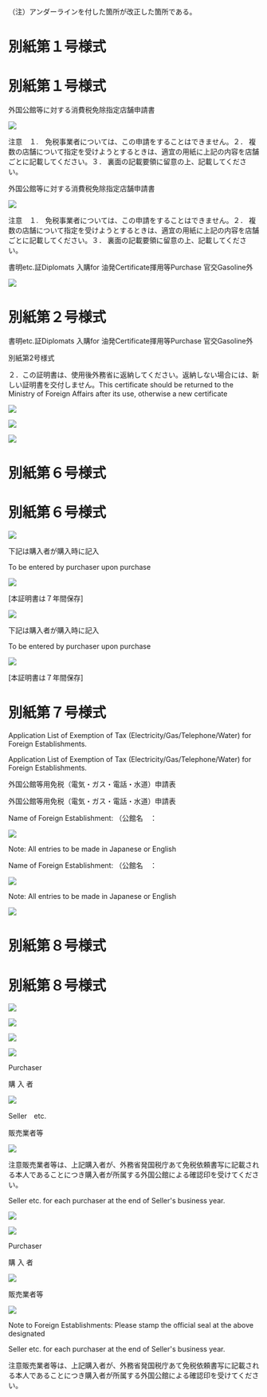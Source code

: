 （注）アンダーラインを付した箇所が改正した箇所である。

# 別紙第１号様式

# 別紙第１号様式

外国公館等に対する消費税免除指定店舗申請書

![](https://www.nta.go.jp/tmp/e9f43636-2a6b-411a-aa83-ade3f2bedefe/images/c0b43c80efa5e9ffa4251824bcd157c0a7e653d7b0de4dd0dd8c66bff4c759a2.jpg)

注意　１.　免税事業者については、この申請をすることはできません。２． 複数の店舗について指定を受けようとするときは、適宜の用紙に上記の内容を店舗ごとに記載してください。３． 裏面の記載要領に留意の上、記載してください。

外国公館等に対する消費税免除指定店舗申請書

![](https://www.nta.go.jp/tmp/e9f43636-2a6b-411a-aa83-ade3f2bedefe/images/d0a75cb414284ad742a359f61a531a66838337628096842115f58cac64f1178f.jpg)

注意　１.　免税事業者については、この申請をすることはできません。２． 複数の店舗について指定を受けようとするときは、適宜の用紙に上記の内容を店舗ごとに記載してください。３． 裏面の記載要領に留意の上、記載してください。

書明etc.証Diplomats 入購for 油発Certificate揮用等Purchase 官交Gasoline外

![](https://www.nta.go.jp/tmp/e9f43636-2a6b-411a-aa83-ade3f2bedefe/images/105a1a29e8751d9483637eb9d8d11f8d3bf7f74fc6f4785bc2eb5b8d9aa4cba1.jpg)

# 別紙第２号様式

書明etc.証Diplomats 入購for 油発Certificate揮用等Purchase 官交Gasoline外

別紙第2号様式

２．この証明書は、使用後外務省に返納してください。返納しない場合には、新しい証明書を交付しません。This certificate should be returned to the Ministry of Foreign Affairs after its use, otherwise a new certificate

![](https://www.nta.go.jp/tmp/e9f43636-2a6b-411a-aa83-ade3f2bedefe/images/262f4c6db938fff93ef71de1e6af5a42105f7dd358f659e4c3b4c3e77acf29af.jpg)

![](https://www.nta.go.jp/tmp/e9f43636-2a6b-411a-aa83-ade3f2bedefe/images/297c9363f226abdd459871768a8e76720185d5db4096339e93d0bcb809539293.jpg)

![](https://www.nta.go.jp/tmp/e9f43636-2a6b-411a-aa83-ade3f2bedefe/images/db8f64c190ebbc0813c539fa26f7dad6478b1e03fad32a5561ddb2739261ee30.jpg)

# 別紙第６号様式

# 別紙第６号様式

![](https://www.nta.go.jp/tmp/e9f43636-2a6b-411a-aa83-ade3f2bedefe/images/4e0f790a761e73d9ed6750e34fe4ad795564b35fd3af075524f9c73d232af4b9.jpg)

下記は購入者が購入時に記入

To be entered by purchaser upon purchase

![](https://www.nta.go.jp/tmp/e9f43636-2a6b-411a-aa83-ade3f2bedefe/images/3338704965b8d7d198ee5ad34e43c3445f20810b4db849861ba7e8d259269d6a.jpg)

\[本証明書は７年間保存\]

![](https://www.nta.go.jp/tmp/e9f43636-2a6b-411a-aa83-ade3f2bedefe/images/580aa0818c751bf6d4d411ec371a100cb50639d67e9a7a9b203ba214afbae5dd.jpg)

下記は購入者が購入時に記入

To be entered by purchaser upon purchase

![](https://www.nta.go.jp/tmp/e9f43636-2a6b-411a-aa83-ade3f2bedefe/images/6437d245b4f7df7f4601d7e255320fdfb19c44eaf2316ad0cee8e77c6cf8d490.jpg)

\[本証明書は７年間保存\]

# 別紙第７号様式

Application List of Exemption of Tax (Electricity/Gas/Telephone/Water) for Foreign Establishments.

Application List of Exemption of Tax (Electricity/Gas/Telephone/Water) for Foreign Establishments.

外国公館等用免税（電気・ガス・電話・水道）申請表

外国公館等用免税（電気・ガス・電話・水道）申請表

Name of Foreign Establishment: （公館名　：

![](https://www.nta.go.jp/tmp/e9f43636-2a6b-411a-aa83-ade3f2bedefe/images/efca442f581c9f8ad4caee44b8a7710eca5e0f62c88977077458084abff0786f.jpg)

Note: All entries to be made in Japanese or English

Name of Foreign Establishment: （公館名　：

![](https://www.nta.go.jp/tmp/e9f43636-2a6b-411a-aa83-ade3f2bedefe/images/792890dda902783ea7864c33b9e036eb8e3ecd0de340a692a27443b21f686f50.jpg)

Note: All entries to be made in Japanese or English

![](https://www.nta.go.jp/tmp/e9f43636-2a6b-411a-aa83-ade3f2bedefe/images/93e42f8846d68bbce0baa2bdc263510d0af7684d569a91946406db9e6a1b53e9.jpg)

# 別紙第８号様式

# 別紙第８号様式

![](https://www.nta.go.jp/tmp/e9f43636-2a6b-411a-aa83-ade3f2bedefe/images/b8a538c212a7b88eb88a40952c93675fffc14dab543a958472c63275ee26d9fb.jpg)

![](https://www.nta.go.jp/tmp/e9f43636-2a6b-411a-aa83-ade3f2bedefe/images/f53817660b14e5b602c1990cfb517e352eb636f8c8da1a2ba81d1326e7b8b600.jpg)

![](https://www.nta.go.jp/tmp/e9f43636-2a6b-411a-aa83-ade3f2bedefe/images/6d7a920b235e0a4d8d537a18681fa4f6aebc0ea7632bfc9645c37d3137e668ad.jpg)

![](https://www.nta.go.jp/tmp/e9f43636-2a6b-411a-aa83-ade3f2bedefe/images/fb19847473ae4c8e021c69b0153228007dcf17ebf0fc585af680d297f5ae952e.jpg)

Purchaser

購 入 者

![](https://www.nta.go.jp/tmp/e9f43636-2a6b-411a-aa83-ade3f2bedefe/images/d97842819e1fa54899cb7f749f090ac1c1fbe078fa7301baecbf62199fcdcbb9.jpg)

Seller　etc.

販売業者等

![](https://www.nta.go.jp/tmp/e9f43636-2a6b-411a-aa83-ade3f2bedefe/images/d4404d2f06d6ae38dfe1d5f3a1853c6c46502f8fe5a0ce4a2143ee12f2c15bcf.jpg)

注意販売業者等は、上記購入者が、外務省発国税庁あて免税依頼書写に記載される本人であることにつき購入者が所属する外国公館による確認印を受けてください。

Seller etc. for each purchaser at the end of Seller's business year.

![](https://www.nta.go.jp/tmp/e9f43636-2a6b-411a-aa83-ade3f2bedefe/images/b4944c2c57dc760ae415321aedda37a9dcdcb627ac41a80c2ee6592b1e289bc8.jpg)

![](https://www.nta.go.jp/tmp/e9f43636-2a6b-411a-aa83-ade3f2bedefe/images/58699a13313c41d4e6a93d00db8aed7d378bd2d9df55c6c282d3282da5e179e5.jpg)

Purchaser

購 入 者

![](https://www.nta.go.jp/tmp/e9f43636-2a6b-411a-aa83-ade3f2bedefe/images/dae094efd5afccb5d89456d7554e21c0875bb44c36900f35b71cc18b019720ba.jpg)

販売業者等

![](https://www.nta.go.jp/tmp/e9f43636-2a6b-411a-aa83-ade3f2bedefe/images/dbf3ba6d949b789d70a2d4fea21b2e3e2f21c9b08c2939341e3280a68c3dac39.jpg)

Note to Foreign Establishments: Please stamp the official seal at the above designated

Seller etc. for each purchaser at the end of Seller's business year.

注意販売業者等は、上記購入者が、外務省発国税庁あて免税依頼書写に記載される本人であることにつき購入者が所属する外国公館による確認印を受けてください。